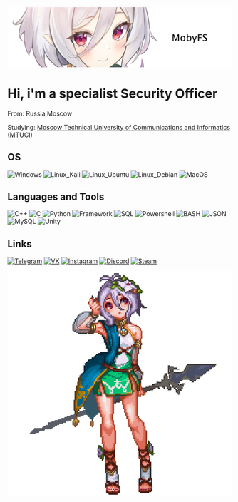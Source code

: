![Header](https://github.com/MobyFS/Work/blob/master/Moby2.jpg)


# Hi, i'm a specialist Security Officer 

From: Russia,Moscow

Studying: [Moscow Technical University of Communications and Informatics (MTUCI)](https://mtuci.ru/)

## OS
![Windows](https://img.shields.io/badge/-Windows-7B7E80?style=for-the-badge&logo=windows)
![Linux_Kali](https://img.shields.io/badge/-Linux_Kali/Arch/Mint-7B7E80?style=for-the-badge&logo=linux&logoColor=FFFFFF)
![Linux_Ubuntu](https://img.shields.io/badge/-Linux_Ubuntu-7B7E80?style=for-the-badge&logo=Ubuntu&logoColor=FFFFFF)
![Linux_Debian](https://img.shields.io/badge/-Linux_Debian-7B7E80?style=for-the-badge&logo=Debian&logoColor=FFFFFF)
![MacOS](https://img.shields.io/badge/-MacOS-7B7E80?style=for-the-badge&logo=apple&logoColor=FFFFFF)

## Languages and Tools 
![C++](https://img.shields.io/badge/C++-7B7E80?style=for-the-badge&logo=C%2b%2b)
![C](https://img.shields.io/badge/-C-7B7E80?style=for-the-badge&logo=C&logoColor=FFFFFF)
![Python](https://img.shields.io/badge/-Python-7B7E80?style=for-the-badge&logo=python&logoColor=FFFFFF)
![Framework](https://img.shields.io/badge/-Framework-7B7E80?style=for-the-badge&logo=.net&logoColor)
![SQL](https://img.shields.io/badge/-Windows-7B7E80?style=for-the-badge&logo=windows)
![Powershell](https://img.shields.io/badge/-Powershell-7B7E80?style=for-the-badge&logo=Powershell&logoColor=FFFFFF)
![BASH](https://img.shields.io/badge/-JSON-7B7E80?style=for-the-badge&logo=BASH&logoColor=FFFFFF)
![JSON](https://img.shields.io/badge/-JSON-7B7E80?style=for-the-badge&logo=JSON&logoColor=FFFFFF)
![MySQL](https://img.shields.io/badge/-MySQL-7B7E80?style=for-the-badge&logo=MySQL&logoColor=FFFFFF)
![Unity](https://img.shields.io/badge/-Unity-7B7E80?style=for-the-badge&logo=unity&logoColor=FFFFFF)


## Links 
[![Telegram](https://img.shields.io/badge/-Telegram-7B7E80?style=for-the-badge&logo=Telegram)](https://t.me/mobyfs)
[![VK](https://img.shields.io/badge/-VK-7B7E80?style=for-the-badge&logo=VK&logoColor=FFFFFF)](https://vk.com/moby_yo)
[![Instagram](https://img.shields.io/badge/-Instagram-7B7E80?style=for-the-badge&logo=Instagram&logoColor=FFFFFF)](https://www.instagram.com/moby_fs/)
[![Discord](https://img.shields.io/badge/-Discord-7B7E80?style=for-the-badge&logo=Discord&logoColor=FFFFFF)](Moby#0557)
[![Steam](https://img.shields.io/badge/-Steam-7B7E80?style=for-the-badge&logo=steam&logoColor=FFFFFF)](https://steamcommunity.com/id/LoveDread/)

![Header](https://github.com/MobyFS/Work/blob/master/kokpic.gif)
